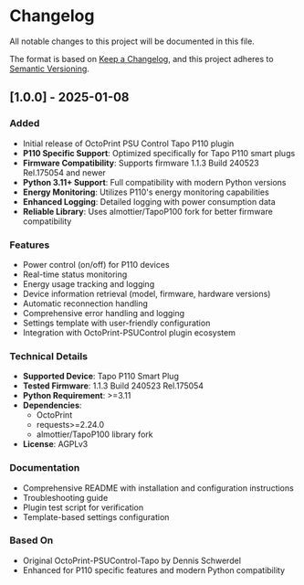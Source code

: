 # Changelog

All notable changes to this project will be documented in this file.

The format is based on [Keep a Changelog](https://keepachangelog.com/en/1.0.0/),
and this project adheres to [Semantic Versioning](https://semver.org/spec/v2.0.0.html).

## [1.0.0] - 2025-01-08

### Added
- Initial release of OctoPrint PSU Control Tapo P110 plugin
- **P110 Specific Support**: Optimized specifically for Tapo P110 smart plugs
- **Firmware Compatibility**: Supports firmware 1.1.3 Build 240523 Rel.175054 and newer
- **Python 3.11+ Support**: Full compatibility with modern Python versions
- **Energy Monitoring**: Utilizes P110's energy monitoring capabilities
- **Enhanced Logging**: Detailed logging with power consumption data
- **Reliable Library**: Uses almottier/TapoP100 fork for better firmware compatibility

### Features
- Power control (on/off) for P110 devices
- Real-time status monitoring
- Energy usage tracking and logging
- Device information retrieval (model, firmware, hardware versions)
- Automatic reconnection handling
- Comprehensive error handling and logging
- Settings template with user-friendly configuration
- Integration with OctoPrint-PSUControl plugin ecosystem

### Technical Details
- **Supported Device**: Tapo P110 Smart Plug
- **Tested Firmware**: 1.1.3 Build 240523 Rel.175054
- **Python Requirement**: >=3.11
- **Dependencies**: 
  - OctoPrint
  - requests>=2.24.0
  - almottier/TapoP100 library fork
- **License**: AGPLv3

### Documentation
- Comprehensive README with installation and configuration instructions
- Troubleshooting guide
- Plugin test script for verification
- Template-based settings configuration

### Based On
- Original OctoPrint-PSUControl-Tapo by Dennis Schwerdel
- Enhanced for P110 specific features and modern Python compatibility
